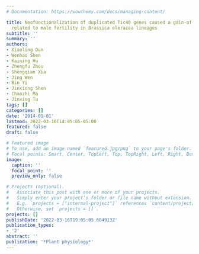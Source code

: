 ```yaml
---
# Documentation: https://wowchemy.com/docs/managing-content/

title: Neofunctionalization of duplicated Tic40 genes caused a gain-of-function variation
  related to male fertility in Brassica oleracea lineages
subtitle: ''
summary: ''
authors:
- Xiaoling Dun
- Wenhao Shen
- Kaining Hu
- Zhengfu Zhou
- Shengqian Xia
- Jing Wen
- Bin Yi
- Jinxiong Shen
- Chaozhi Ma
- Jinxing Tu
tags: []
categories: []
date: '2014-01-01'
lastmod: 2022-03-16T14:05:05-05:00
featured: false
draft: false

# Featured image
# To use, add an image named `featured.jpg/png` to your page's folder.
# Focal points: Smart, Center, TopLeft, Top, TopRight, Left, Right, BottomLeft, Bottom, BottomRight.
image:
  caption: ''
  focal_point: ''
  preview_only: false

# Projects (optional).
#   Associate this post with one or more of your projects.
#   Simply enter your project's folder or file name without extension.
#   E.g. `projects = ["internal-project"]` references `content/project/deep-learning/index.md`.
#   Otherwise, set `projects = []`.
projects: []
publishDate: '2022-03-16T19:05:05.604913Z'
publication_types:
- '2'
abstract: ''
publication: '*Plant physiology*'
---
```


